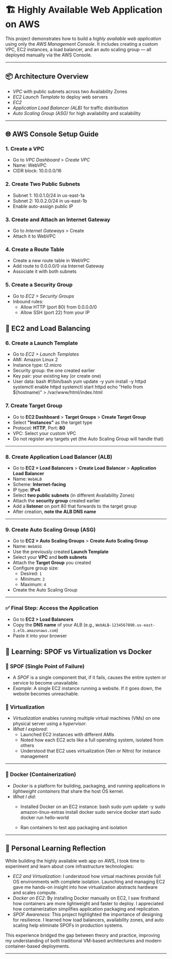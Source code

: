 # 🏗 Highly Available Web Application on AWS 

This project demonstrates how to build a *highly available web application* using only the *AWS Management Console*. It includes creating a custom VPC, EC2 instances, a load balancer, and an auto scaling group — all deployed manually via the AWS Console.

---

## 📦 Architecture Overview

- *VPC* with public subnets across two Availability Zones
- *EC2 Launch Template* to deploy web servers
-  *EC2*
- *Application Load Balancer (ALB)* for traffic distribution
- *Auto Scaling Group (ASG)* for high availability and scalability

---

## 🌐 AWS Console Setup Guide

### 1. Create a VPC

- Go to *VPC Dashboard* > *Create VPC*
- Name: WebVPC
- CIDR block: 10.0.0.0/16

### 2. Create Two Public Subnets

- Subnet 1: 10.0.1.0/24 in us-east-1a
- Subnet 2: 10.0.2.0/24 in us-east-1b
- Enable auto-assign public IP

### 3. Create and Attach an Internet Gateway

- Go to *Internet Gateways* > Create
- Attach it to WebVPC

### 4. Create a Route Table

- Create a new route table in WebVPC
- Add route to 0.0.0.0/0 via Internet Gateway
- Associate it with both subnets

### 5. Create a Security Group

- Go to *EC2 > Security Groups*
- Inbound rules:
  - Allow HTTP (port 80) from 0.0.0.0/0
  - Allow SSH (port 22) from your IP



## 🚀 EC2 and Load Balancing

### 6. Create a Launch Template

- Go to *EC2 > Launch Templates*
- AMI: Amazon Linux 2
- Instance type: t2.micro
- Security group: the one created earlier
- Key pair: your existing key (or create one)
- User data:
  bash
  #!/bin/bash
  yum update -y
  yum install -y httpd
  systemctl enable httpd
  systemctl start httpd
  echo "Hello from $(hostname)" > /var/www/html/index.html




### 7. Create Target Group

- Go to **EC2 Dashboard** > **Target Groups** > **Create Target Group**
- Select **"Instances"** as the target type
- Protocol: **HTTP**, Port: **80**
- VPC: Select your custom VPC
- Do not register any targets yet (the Auto Scaling Group will handle that)

---

### 8. Create Application Load Balancer (ALB)

- Go to **EC2 > Load Balancers** > **Create Load Balancer** > **Application Load Balancer**
- Name: `WebALB`
- Scheme: **Internet-facing**
- IP type: **IPv4**
- Select **two public subnets** (in different Availability Zones)
- Attach the **security group** created earlier
- Add a **listener** on port 80 that forwards to the target group
- After creation, **note the ALB DNS name**

---

### 9. Create Auto Scaling Group (ASG)

- Go to **EC2 > Auto Scaling Groups** > **Create Auto Scaling Group**
- Name: `WebASG`
- Use the previously created **Launch Template**
- Select your **VPC** and **both subnets**
- Attach the **Target Group** you created
- Configure group size:
  - Desired: `1`
  - Minimum: `2`
  - Maximum: `4`
- Create the Auto Scaling Group

---

### ✅ Final Step: Access the Application

- Go to **EC2 > Load Balancers**
- Copy the **DNS name** of your ALB (e.g., `WebALB-1234567890.us-east-1.elb.amazonaws.com`)
- Paste it into your browser


## 📘 Learning: SPOF vs Virtualization vs Docker

### 🛑 SPOF (Single Point of Failure)

- A *SPOF* is a single component that, if it fails, causes the entire system or service to become unavailable.
- *Example*: A single EC2 instance running a website. If it goes down, the website becomes unreachable.

### 🧱 Virtualization

- *Virtualization* enables running multiple virtual machines (VMs) on one physical server using a *hypervisor*.
- *What I explored*:
  - Launched EC2 instances with different AMIs
  - Noted how each EC2 acts like a full operating system, isolated from others
  - Understood that EC2 uses virtualization (Xen or Nitro) for instance management

---

### 🐳 Docker (Containerization)

- *Docker* is a platform for building, packaging, and running applications in *lightweight containers* that share the host OS kernel.
- *What I did*:
  - Installed Docker on an EC2 instance:
    bash
    sudo yum update -y
    sudo amazon-linux-extras install docker
    sudo service docker start
    sudo docker run hello-world
    
  - Ran containers to test app packaging and isolation

---

## 🧪 Personal Learning Reflection

While building the highly available web app on AWS, I took time to experiment and learn about core infrastructure technologies:

- *EC2 and Virtualization*: I understood how virtual machines provide full OS environments with complete isolation. Launching and managing EC2 gave me hands-on insight into how virtualization abstracts hardware and scales compute.
- *Docker on EC2*: By installing Docker manually on EC2, I saw firsthand how containers are more lightweight and faster to deploy. I appreciated how containerization simplifies application packaging and replication.
- *SPOF Awareness*: This project highlighted the importance of designing for resilience. I learned how load balancers, availability zones, and auto scaling help eliminate SPOFs in production systems.

This experience bridged the gap between theory and practice, improving my understanding of both traditional VM-based architectures and modern container-based deployments.

---

